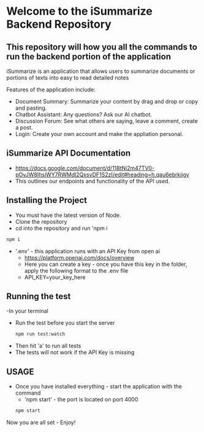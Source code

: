 # Welcome to the iSummarize Backend Repository 


## This repository will how you all the commands to run the backend portion of the application


iSummarize is an application that allows users to summarize documents or portions of texts into easy to read detailed notes

Features of the application include:
 
 * Document Summary: Summarize your content by drag and drop or copy and pasting.
 * Chatbot Assistant: Any questions? Ask our AI chatbot.
 * Discussion Forum: See what others are saying, leave a comment, create a post.
 * Login: Create your own account and make the appliation personal.

## iSummarize API Documentation
- https://docs.google.com/document/d/118tNi2m47TV0-pOvJW8IhsiWY7RWMdl2QxsvDF1S2zI/edit#heading=h.qau6ebrkjjgy
- This outlines our endpoints and functionality of the API used.

 ## Installing the Project 
    
- You must have the latest version of Node.
- Clone the repository 
- cd into the repository and run 'npm i

```bash
npm i
```
- '.env' - this application runs with an API Key from open ai
    - https://platform.openai.com/docs/overview
    - Here you can create a key - once you have this key in the folder, apply the following format to the .env file
    - API_KEY=your_key_here
## Running the test 
-In your terminal
- Run the test before you start the server 
    ```bash
    npm run test:watch
    ```
- Then hit 'a' to run all tests
- The tests will not work if the API Key is missing 

## USAGE 

- Once you have installed everything - start the application with the command
    - 'npm start' - the port is located on port 4000
    ```bash
    npm start
    ```

Now you are all set - Enjoy!

